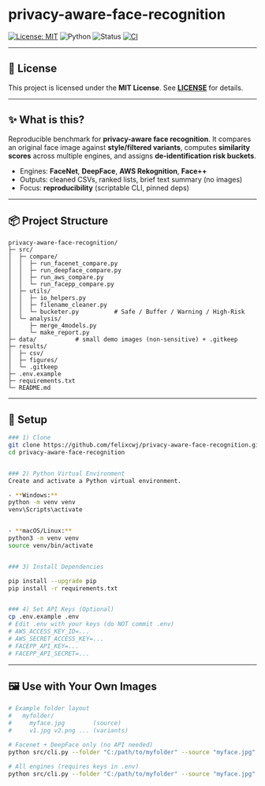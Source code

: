 # privacy-aware-face-recognition

[![License: MIT](https://img.shields.io/badge/License-MIT-green.svg)](LICENSE)
![Python](https://img.shields.io/badge/Python-3.9%2B-blue.svg)
![Status](https://img.shields.io/badge/Status-Active-brightgreen.svg)
[![CI](https://github.com/felixcwj/privacy-aware-face-recognition/actions/workflows/ci.yml/badge.svg)](https://github.com/felixcwj/privacy-aware-face-recognition/actions/workflows/ci.yml)

---

## 📄 License
This project is licensed under the **MIT License**. See **[LICENSE](LICENSE)** for details.

---

## ✨ What is this?
Reproducible benchmark for **privacy-aware face recognition**. It compares an original face image against **style/filtered variants**, computes **similarity scores** across multiple engines, and assigns **de‑identification risk buckets**.
- Engines: **FaceNet**, **DeepFace**, **AWS Rekognition**, **Face++**
- Outputs: cleaned CSVs, ranked lists, brief text summary (no images)
- Focus: **reproducibility** (scriptable CLI, pinned deps)

---

## 📦 Project Structure
```text
privacy-aware-face-recognition/
├─ src/
│  ├─ compare/
│  │  ├─ run_facenet_compare.py
│  │  ├─ run_deepface_compare.py
│  │  ├─ run_aws_compare.py
│  │  └─ run_facepp_compare.py
│  ├─ utils/
│  │  ├─ io_helpers.py
│  │  ├─ filename_cleaner.py
│  │  └─ bucketer.py          # Safe / Buffer / Warning / High-Risk
│  └─ analysis/
│     ├─ merge_4models.py
│     └─ make_report.py
├─ data/           # small demo images (non-sensitive) + .gitkeep
├─ results/
│  ├─ csv/
│  ├─ figures/
│  └─ .gitkeep
├─ .env.example
├─ requirements.txt
└─ README.md
```

---

## 🔧 Setup

```bash
### 1) Clone
git clone https://github.com/felixcwj/privacy-aware-face-recognition.git
cd privacy-aware-face-recognition


### 2) Python Virtual Environment
Create and activate a Python virtual environment.

- **Windows:**
python -m venv venv
venv\Scripts\activate


- **macOS/Linux:**
python3 -m venv venv
source venv/bin/activate


### 3) Install Dependencies

pip install --upgrade pip
pip install -r requirements.txt


### 4) Set API Keys (Optional)
cp .env.example .env
# Edit .env with your keys (do NOT commit .env)
# AWS_ACCESS_KEY_ID=...
# AWS_SECRET_ACCESS_KEY=...
# FACEPP_API_KEY=...
# FACEPP_API_SECRET=...
```

---

## 🖼️ Use with Your Own Images
```bash
# Example folder layout
#   myfolder/
#     myface.jpg        (source)
#     v1.jpg v2.png ... (variants)

# Facenet + DeepFace only (no API needed)
python src/cli.py --folder "C:/path/to/myfolder" --source "myface.jpg" --engines facenet,deepface

# All engines (requires keys in .env)
python src/cli.py --folder "C:/path/to/myfolder" --source "myface.jpg" --engines facenet,deepface,aws,facepp
```
